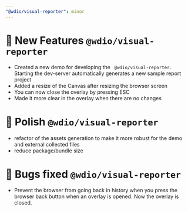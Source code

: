 ```yaml
---
"@wdio/visual-reporter": minor
---
```


# 🚀 New Features `@wdio/visual-reporter`

-   Created a new demo for developing the ` @wdio/visual-reporter`. Starting the dev-server automatically generates a new sample report project
-   Added a resize of the Canvas after resizing the browser screen
-   You can now close the overlay by pressing ESC
-   Made it more clear in the overlay when there are no changes

# 💅 Polish `@wdio/visual-reporter`

-   refactor of the assets generation to make it more robust for the demo and external collected files
-   reduce package/bundle size

# 🐛 Bugs fixed `@wdio/visual-reporter`

-   Prevent the browser from going back in history when you press the browser back button when an overlay is opened. Now the overlay is closed.
